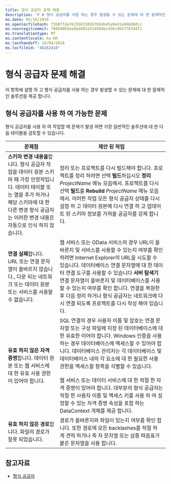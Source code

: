 ```yaml
---
title: 형식 공급자 문제 해결
description: 'F # 형식 공급자를 사용 하는 경우 발생할 수 있는 문제에 대 한 잠재적인 솔루션을 검색 합니다.'
ms.date: 05/16/2016
ms.openlocfilehash: f3b8ffdaf615563305b7b84b45a9ed1e066d0dcc
ms.sourcegitcommit: 700b9003ea6bdd83a53458bbc436c9b5778344f1
ms.translationtype: MT
ms.contentlocale: ko-KR
ms.lasthandoff: 10/04/2018
ms.locfileid: "48262410"
---
```

# <a name="troubleshooting-type-providers"></a>형식 공급자 문제 해결

이 항목에 설명 하 고 형식 공급자를 사용 하는 경우 발생할 수 있는 문제에 대 한 잠재적인 솔루션을 제공 합니다.

## <a name="possible-problems-with-type-providers"></a>형식 공급자를 사용 하 여 가능한 문제

형식 공급자를 사용 하 여 작업할 때 문제가 발생 하면 가장 일반적인 솔루션에 대 한 다음 테이블을 검토할 수 있습니다.

|문제점|제안 된 작업|
|-------|-----------------|
|**스키마 변경 내용을**합니다. 형식 공급자 작업을 데이터 원본 스키마 때 가장 안정적입니다. 데이터 테이블 또는 열을 추가 하거나 해당 스키마에 대 한 다른 변경 형식 공급자는 이러한 변경 내용은 자동으로 인식 하지 않습니다.|정리 또는 프로젝트를 다시 빌드해야 합니다. 프로젝트를 정리 하려면 선택 **빌드**하십시오 **정리** *ProjectName* 메뉴 모음에서. 프로젝트를 다시 선택 **빌드**를 **Rebuild** *ProjectName* 메뉴 모음에서. 이러한 작업 모든 형식 공급자 상태를 다시 설정 하 고 데이터 원본에 다시 연결 하 고 업데이트 된 스키마 정보를 가져올 공급자를 강제 합니다.|
|**연결 실패**합니다. URL 또는 연결 문자열이 올바르지 않습니다., 다운 되는 네트워크 또는 데이터 원본 또는 서비스를 사용할 수 없습니다.|웹 서비스 또는 OData 서비스의 경우 URL이 올바른지 및 서비스를 사용할 수 있는지 여부를 확인 하려면 Internet Explorer의 URL을 시도할 수 있습니다. 데이터베이스 연결 문자열에 대 한 데이터 연결 도구를 사용할 수 있습니다 **서버 탐색기** 연결 문자열이 올바른지 및 데이터베이스를 사용할 수 있는지 여부를 확인 합니다. 연결을 복원한 후 다음 정리 하거나 형식 공급자는 네트워크에 다시 연결 되도록 프로젝트를 다시 작성 해야 있습니다.|
|**유효 하지 않은 자격 증명**합니다. 데이터 원본 또는 웹 서비스에 대 한 유효 사용 권한이 있어야 합니다.|SQL 연결의 경우 사용자 이름 및 암호는 연결 문자열 또는 구성 파일에 지정 된 데이터베이스에 대 한 유효한 이어야 합니다. Windows 인증을 사용 하는 경우 데이터베이스에 액세스할 수 있어야 합니다. 데이터베이스 관리자는 각 데이터베이스 및 데이터베이스 내의 각 요소에 대 한 필요한 사용 권한을 액세스할 항목을 식별할 수 있습니다.<br /><br />웹 서비스 또는 데이터 서비스에 대 한 적절 한 자격 증명이 있어야 합니다. 대부분의 형식 공급자는 적절 한 사용자 이름 및 액세스 키를 사용 하 여 설정할 수 있는 자격 증명 속성을 포함 하는 DataContext 개체를 제공 합니다.|
|**유효 하지 않은 경로**합니다. 파일의 경로가 잘못 되었습니다.|경로가 올바른지와 파일이 있는지 여부를 확인 합니다. 또한 경로에 모든 backlashes를 적절 하 게 견적 하거나 축 자 문자열 또는 삼중 따옴표가 붙은 문자열을 사용 합니다.|

## <a name="see-also"></a>참고자료

- [형식 공급자](index.md)
